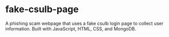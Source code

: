 # fake-csulb-page
A phishing scam webpage that uses a fake csulb login page to collect user information. Built with JavaScript, HTML, CSS, and MongoDB.